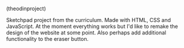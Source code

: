 (theodinproject)

Sketchpad project from the curriculum.
Made with HTML, CSS and JavaScript. 
At the moment everything works but I'd like to remake the design of the website at some point. Also perhaps add additional functionality to the eraser button.
